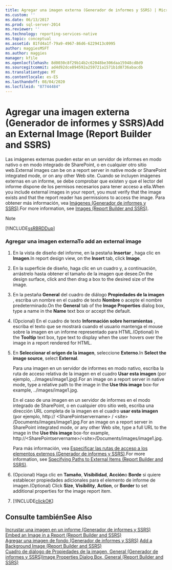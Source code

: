 ```yaml
---
title: Agregar una imagen externa (Generador de informes y SSRS) | Microsoft Docs
ms.custom: ''
ms.date: 06/13/2017
ms.prod: sql-server-2014
ms.reviewer: ''
ms.technology: reporting-services-native
ms.topic: conceptual
ms.assetid: 81fd4a1f-79a9-4967-86d6-6229413c0995
author: maggiesMSFT
ms.author: maggies
manager: kfile
ms.openlocfilehash: 8d0030c8f29b14b2c62048be306daa15948cd8d9
ms.sourcegitcommit: ad4d92dce894592a259721a1571b1d8736abacdb
ms.translationtype: MT
ms.contentlocale: es-ES
ms.lasthandoff: 08/04/2020
ms.locfileid: "87744484"
---
```

# <a name="add-an-external-image-report-builder-and-ssrs"></a><span data-ttu-id="a051f-102">Agregar una imagen externa (Generador de informes y SSRS)</span><span class="sxs-lookup"><span data-stu-id="a051f-102">Add an External Image (Report Builder and SSRS)</span></span>
  <span data-ttu-id="a051f-103">Las imágenes externas pueden estar en un servidor de informes en modo nativo o en modo integrado de SharePoint, o en cualquier otro sitio web.</span><span class="sxs-lookup"><span data-stu-id="a051f-103">External images can be on a report server in native mode or SharePoint integrated mode, or on any other Web site.</span></span> <span data-ttu-id="a051f-104">Cuando se incluyen imágenes externas en un informe, se debe comprobar que existen y que el lector del informe dispone de los permisos necesarios para tener acceso a ella.</span><span class="sxs-lookup"><span data-stu-id="a051f-104">When you include external images in your report, you must verify that the image exists and that the report reader has permissions to access the image.</span></span> <span data-ttu-id="a051f-105">Para obtener más información, vea [Imágenes &#40;Generador de informes y SSRS&#41;](images-report-builder-and-ssrs.md).</span><span class="sxs-lookup"><span data-stu-id="a051f-105">For more information, see [Images &#40;Report Builder and SSRS&#41;](images-report-builder-and-ssrs.md).</span></span>  
  
> [!NOTE]  
>  [!INCLUDE[ssRBRDDup](../../includes/ssrbrddup-md.md)]  
  
### <a name="to-add-an-external-image"></a><span data-ttu-id="a051f-106">Agregar una imagen externa</span><span class="sxs-lookup"><span data-stu-id="a051f-106">To add an external image</span></span>  
  
1.  <span data-ttu-id="a051f-107">En la vista de diseño del informe, en la pestaña **Insertar** , haga clic en **Imagen**.</span><span class="sxs-lookup"><span data-stu-id="a051f-107">In report design view, on the **Insert** tab, click **Image**.</span></span>  
  
2.  <span data-ttu-id="a051f-108">En la superficie de diseño, haga clic en un cuadro y, a continuación, arrástrelo hasta obtener el tamaño de la imagen que desee.</span><span class="sxs-lookup"><span data-stu-id="a051f-108">On the design surface, click and then drag a box to the desired size of the image.</span></span>  
  
3.  <span data-ttu-id="a051f-109">En la pestaña **General** del cuadro de diálogo **Propiedades de la imagen** , escriba un nombre en el cuadro de texto **Nombre** o acepte el nombre predeterminado.</span><span class="sxs-lookup"><span data-stu-id="a051f-109">On the **General** tab of the **Image Properties** dialog box, type a name in the **Name** text box or accept the default.</span></span>  
  
4.  <span data-ttu-id="a051f-110">(Opcional) En el cuadro de texto **Información sobre herramientas** , escriba el texto que se mostrará cuando el usuario mantenga el mouse sobre la imagen en un informe representado para HTML.</span><span class="sxs-lookup"><span data-stu-id="a051f-110">(Optional) In the **Tooltip** text box, type text to display when the user hovers over the image in a report rendered for HTML.</span></span>  
  
5.  <span data-ttu-id="a051f-111">En **Seleccionar el origen de la imagen**, seleccione **Externo**.</span><span class="sxs-lookup"><span data-stu-id="a051f-111">In **Select the image source**, select **External**.</span></span>  
  
     <span data-ttu-id="a051f-112">Para una imagen en un servidor de informes en modo nativo, escriba la ruta de acceso relativa de la imagen en el cuadro **Usar esta imagen** (por ejemplo, ../images/image1.jpg).</span><span class="sxs-lookup"><span data-stu-id="a051f-112">For an image on a report server in native mode, type a relative path to the image in the **Use this image** box-for example, ../images/image1.jpg.</span></span>  
  
     <span data-ttu-id="a051f-113">En el caso de una imagen en un servidor de informes en el modo integrado de SharePoint, o en cualquier otro sitio web, escriba una dirección URL completa de la imagen en el cuadro **usar esta imagen** (por ejemplo, http:// \<SharePointservername> / \<site> /Documents/images/image1.jpg.</span><span class="sxs-lookup"><span data-stu-id="a051f-113">For an image on a report server in SharePoint integrated mode, or any other Web site, type a full URL to the image in the **Use this image** box-for example, http://\<SharePointservername>/\<site>/Documents/images/image1.jpg.</span></span>  
  
     <span data-ttu-id="a051f-114">Para más información, vea [Especificar las rutas de acceso a los elementos externos &#40;Generador de informes y SSRS&#41;](specifying-paths-to-external-items-report-builder-and-ssrs.md).</span><span class="sxs-lookup"><span data-stu-id="a051f-114">For more information, see [Specifying Paths to External Items &#40;Report Builder and SSRS&#41;](specifying-paths-to-external-items-report-builder-and-ssrs.md).</span></span>  
  
6.  <span data-ttu-id="a051f-115">(Opcional) Haga clic en **Tamaño**, **Visibilidad**, **Acción**o **Borde** si quiere establecer propiedades adicionales para el elemento de informe de imagen.</span><span class="sxs-lookup"><span data-stu-id="a051f-115">(Optional) Click **Size**, **Visibility**, **Action**, or **Border** to set additional properties for the image report item.</span></span>  
  
7.  [!INCLUDE[clickOK](../../includes/clickok-md.md)]  
  
## <a name="see-also"></a><span data-ttu-id="a051f-116">Consulte también</span><span class="sxs-lookup"><span data-stu-id="a051f-116">See Also</span></span>  
 <span data-ttu-id="a051f-117">[Incrustar una imagen en un informe &#40;Generador de informes y SSRS&#41;](embed-an-image-in-a-report-report-builder-and-ssrs.md) </span><span class="sxs-lookup"><span data-stu-id="a051f-117">[Embed an Image in a Report &#40;Report Builder and SSRS&#41;](embed-an-image-in-a-report-report-builder-and-ssrs.md) </span></span>  
 <span data-ttu-id="a051f-118">[Agregar una imagen de fondo &#40;Generador de informes y SSRS&#41;](add-a-background-image-report-builder-and-ssrs.md) </span><span class="sxs-lookup"><span data-stu-id="a051f-118">[Add a Background Image &#40;Report Builder and SSRS&#41;](add-a-background-image-report-builder-and-ssrs.md) </span></span>  
 [<span data-ttu-id="a051f-119">Cuadro de diálogo de Propiedades de la imagen, General &#40;Generador de informes y SSRS&#41;</span><span class="sxs-lookup"><span data-stu-id="a051f-119">Image Properties Dialog Box, General &#40;Report Builder and SSRS&#41;</span></span>](../image-properties-dialog-box-general-report-builder-and-ssrs.md)  
  
  
